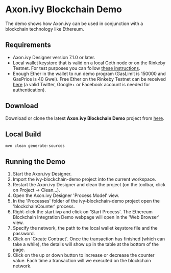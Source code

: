 # Axon.ivy Blockchain Demo
The demo shows how Axon.ivy can be used in conjunction with a blockchain technology like Ethereum.

## Requirements
* Axon.ivy Designer version 7.1.0 or later.
* Local wallet keystore that is valid on a local Geth node or on the Rinkeby Testnet. For test purposes you can follow [these instructions](https://myetherwallet.github.io/knowledge-base/getting-started/creating-a-new-wallet-on-myetherwallet.html).
* Enough Ether in the wallet to run demo program (GasLimit is 150000 and GasPrice is 40 Gwei). Free Ether on the Rinkeby Testnet can be received [here](https://faucet.rinkeby.io/) (a valid Twitter, Google+ or Facebook account is needed for authentication).

## Download
Download or clone the latest **Axon.ivy Blockchain Demo** project from [here](https://github.com/ivy-samples/ivy-blockchain-demo.git).

## Local Build
    mvn clean generate-sources

## Running the Demo
1. Start the Axon.ivy Designer.
1. Import the ivy-blockchain-demo project into the current workspace.
1. Restart the Axon.ivy Designer and clean the project (on the toolbar, click on Project -> Clean...).
1. Open the Axon.ivy Designer 'Process Model' view.
1. In the 'Processes' folder of the ivy-blockchain-demo project open the 'blockchainCounter' process.
1. Right-click the start.ivp and click on 'Start Process'. The Ethereum Blockchain Integration Demo webpage will open in the 'Web Browser' view.
1. Specify the network, the path to the local wallet keystore file and the password.
1. Click on 'Create Contract'. Once the transaction has finished (which can take a while), the details will show up in the table at the bottom of the page.
1. Click on the up or down button to increase or decrease the counter value. Each time a transaction will we executed on the blockchain network.
